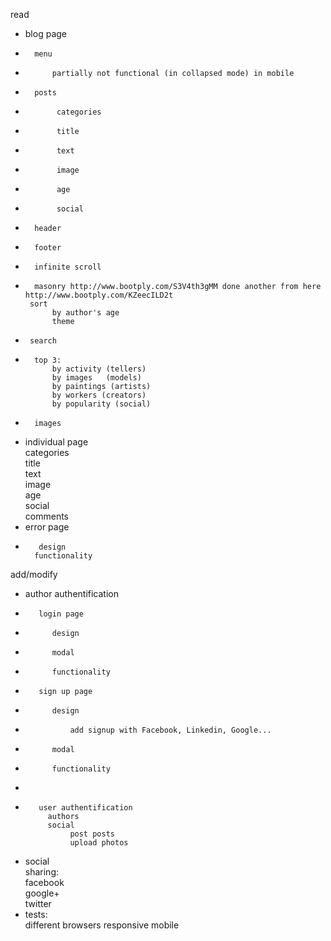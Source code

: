 read
-   blog page                           
-       menu                            
-           partially not functional (in collapsed mode) in mobile
+       posts                           
+            categories                  
+            title                       
+            text                        
+            image                      
+            age                         
+            social                      
+       header                          
+       footer                          
-       infinite scroll                      
+       masonry http://www.bootply.com/S3V4th3gMM done another from here http://www.bootply.com/KZeecILD2t
       sort
            by author's age             
            theme                       
-      search                         
-       top 3:                  
            by activity (tellers)      
            by images   (models)      
            by paintings (artists)    
            by workers (creators)        
            by popularity (social)    
+       images                          
-    individual page                    
            categories                 
            title                       
            text                       
            image                      
            age                         
            social                      
            comments                    
-    error page                         
+        design                         
        functionality                  
add/modify
-    author authentification              
-        login page
+           design
+           modal
-           functionality
-        sign up page
+           design
-               add signup with Facebook, Linkedin, Google...
+           modal
-           functionality
-           
-        user authentification               
           authors                     
           social                                
                post posts                  
                upload photos               
-    social                             
            sharing:                    
                facebook               
                google+                 
                twitter                
-    tests:                            
        different browsers
        responsive
        mobile
